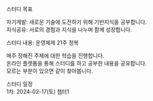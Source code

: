 스터디 목표

자기계발: 새로운 기술에 도전하기 위해 기반지식을 공부합니다.<br>
지식공유: 서로의 경험과 지식을 나누며 함께 성장합니다.<br>

스터디 내용: 운영체제 21주 정복

매주 정해진 주제에 대한 학습을 진행합니다.<br>
온라인 플랫폼을 통해 스터디를 하고 공부한 내용을 공유합니다.<br>
모르는 부분이 있으면 같이 찾아봅니다.<br>

스터디 일정<br>
1차: 2024-02-17(토)   챕터1
